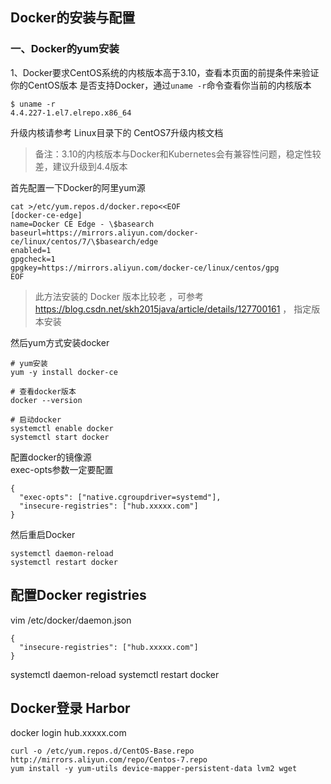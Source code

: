 ## Docker的安装与配置

### 一、Docker的yum安装
1、Docker要求CentOS系统的内核版本高于3.10，查看本页面的前提条件来验证你的CentOS版本
是否支持Docker，通过`uname -r`命令查看你当前的内核版本
```shell
$ uname -r
4.4.227-1.el7.elrepo.x86_64
```
升级内核请参考 Linux目录下的 CentOS7升级内核文档

>备注：3.10的内核版本与Docker和Kubernetes会有兼容性问题，稳定性较差，建议升级到4.4版本

首先配置一下Docker的阿里yum源   

```
cat >/etc/yum.repos.d/docker.repo<<EOF
[docker-ce-edge]
name=Docker CE Edge - \$basearch
baseurl=https://mirrors.aliyun.com/docker-ce/linux/centos/7/\$basearch/edge
enabled=1
gpgcheck=1
gpgkey=https://mirrors.aliyun.com/docker-ce/linux/centos/gpg
EOF
```

> 此方法安装的 Docker 版本比较老 ，可参考 https://blog.csdn.net/skh2015java/article/details/127700161 ， 指定版本安装


然后yum方式安装docker   

```
# yum安装
yum -y install docker-ce

# 查看docker版本
docker --version  

# 启动docker
systemctl enable docker
systemctl start docker
```

配置docker的镜像源  
exec-opts参数一定要配置
```
{
  "exec-opts": ["native.cgroupdriver=systemd"],
  "insecure-registries": ["hub.xxxxx.com"]
}
```
然后重启Docker

```shell
systemctl daemon-reload
systemctl restart docker
``` 

## 配置Docker registries
vim /etc/docker/daemon.json
```
{
  "insecure-registries": ["hub.xxxxx.com"]
}
```

systemctl daemon-reload
systemctl restart docker

## Docker登录 Harbor

docker login hub.xxxxx.com




```shell
curl -o /etc/yum.repos.d/CentOS-Base.repo http://mirrors.aliyun.com/repo/Centos-7.repo
yum install -y yum-utils device-mapper-persistent-data lvm2 wget

```